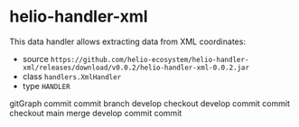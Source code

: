 # helio-handler-xml
This data handler allows extracting data from XML
coordinates:
  * source `https://github.com/helio-ecosystem/helio-handler-xml/releases/download/v0.0.2/helio-handler-xml-0.0.2.jar` 
  * class `handlers.XmlHandler`
  * type `HANDLER` 


 gitGraph
       commit
       commit
       branch develop
       checkout develop
       commit
       commit
       checkout main
       merge develop
       commit
       commit
